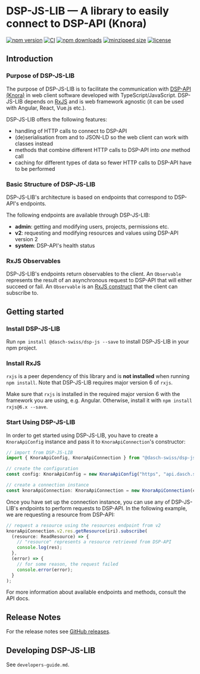 # DSP-JS-LIB &mdash; A library to easily connect to DSP-API (Knora)

[![npm version](https://badge.fury.io/js/%40dasch-swiss%2Fdsp-js.svg)](https://www.npmjs.com/package/@dasch-swiss/dsp-js)
[![CI](https://github.com/dasch-swiss/knora-api-js-lib/workflows/CI/badge.svg)](https://github.com/dasch-swiss/dsp-js-lib/actions?query=workflow%3ACI)
[![npm downloads](https://img.shields.io/npm/dt/@dasch-swiss/dsp-js.svg?style=flat)](https://www.npmjs.com/package/@dasch-swiss/dsp-js)
[![minzipped size](https://img.shields.io/bundlephobia/minzip/@dasch-swiss/dsp-js.svg?style=flat)](https://www.npmjs.com/package/@dasch-swiss/dsp-js)
[![license](https://img.shields.io/npm/l/@dasch-swiss/dsp-js.svg?style=flat)](https://www.npmjs.com/package/@dasch-swiss/dsp-js)

## Introduction

### Purpose of DSP-JS-LIB
The purpose of DSP-JS-LIB is to facilitate the communication with [DSP-API (Knora)](https://www.knora.org) in web client software developed with TypeScript/JavaScript.
DSP-JS-LIB depends on [RxJS](https://rxjs.dev/guide/overview) and is web framework agnostic (it can be used with Angular, React, Vue.js etc.).

DSP-JS-LIB offers the following features:
 - handling of HTTP calls to connect to DSP-API
 - (de)serialisation from and to JSON-LD so the web client can work with classes instead
 - methods that combine different HTTP calls to DSP-API into *one* method call
 - caching for different types of data so fewer HTTP calls to DSP-API have to be performed

### Basic Structure of DSP-JS-LIB
DSP-JS-LIB's architecture is based on endpoints that correspond to DSP-API's endpoints.

The following endpoints are available through DSP-JS-LIB:
- **admin**: getting and modifying users, projects, permissions etc.
- **v2**: requesting and modifying resources and values using DSP-API version 2
- **system**: DSP-API's health status

### RxJS Observables
DSP-JS-LIB's endpoints return observables to the client.
An `Observable` represents the result of an asynchronous request to DSP-API that will either succeed or fail.
An `Observable` is an [RxJS construct](https://rxjs.dev/guide/observable) that the client can subscribe to.

## Getting started

### Install DSP-JS-LIB
Run `npm install @dasch-swiss/dsp-js --save` to install DSP-JS-LIB in your npm project.

### Install RxJS
`rxjs` is a peer dependency of this library and is **not installed** when running `npm install`.
Note that DSP-JS-LIB requires major version 6 of `rxjs`.

Make sure that `rxjs` is installed in the required major version 6 with the framework you are using, e.g. Angular.
Otherwise, install it with `npm install rxjs@6.x --save`.

### Start Using DSP-JS-LIB
In order to get started using DSP-JS-LIB, you have to create a `KnoraApiConfig` instance and pass it to `KnoraApiConnection`'s constructor:

```typescript
// import from DSP-JS-LIB
import { KnoraApiConfig, KnoraApiConnection } from "@dasch-swiss/dsp-js";

// create the configuration
const config: KnoraApiConfig = new KnoraApiConfig("https", "api.dasch.swiss");

// create a connection instance
const knoraApiConnection: KnoraApiConnection = new KnoraApiConnection(config);
```

Once you have set up the connection instance, you can use any of DSP-JS-LIB's endpoints to perform requests to DSP-API.
In the following example, we are requesting a resource from DSP-API:

```typescript
// request a resource using the resources endpoint from v2
knoraApiConnection.v2.res.getResource(iri).subscribe(
  (resource: ReadResource) => {
    // "resource" represents a resource retrieved from DSP-API
    console.log(res);
  },
  (error) => {
    // for some reason, the request failed
    console.error(error);
  }
);
```

For more information about available endpoints and methods, consult the API docs.

## Release Notes
For the release notes 
see [GitHub releases](https://github.com/dasch-swiss/dsp-js-lib/releases).

## Developing DSP-JS-LIB
See `developers-guide.md`.
